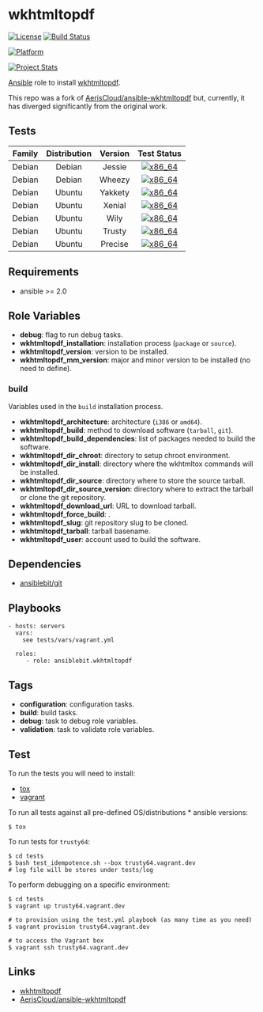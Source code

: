# wkhtmltopdf

[![License](https://img.shields.io/badge/license-New%20BSD-blue.svg?style=flat)](https://raw.githubusercontent.com/ansiblebit/wkhtmltopdf/master/LICENSE)
[![Build Status](https://travis-ci.org/ansiblebit/wkhtmltopdf.svg?branch=master)](https://travis-ci.org/ansiblebit/wkhtmltopdf)

[![Platform](http://img.shields.io/badge/platform-ubuntu-dd4814.svg?style=flat)](#)

[![Project Stats](https://www.openhub.net/p/ansiblebit-wkhtmltopdf/widgets/project_thin_badge.gif)](https://www.openhub.net/p/ansiblebit-wkhtmltopdf/)


[Ansible][ansible] role to install [wkhtmltopdf].

This repo was a fork of [AerisCloud/ansible-wkhtmltopdf] but,
currently,
it has diverged significantly from the original work.


## Tests

| Family | Distribution | Version | Test Status |
|:-:|:-:|:-:|:-:|
| Debian | Debian  | Jessie  | [![x86_64](http://img.shields.io/badge/x86_64-passed-006400.svg?style=flat)](#) |
| Debian | Debian  | Wheezy  | [![x86_64](http://img.shields.io/badge/x86_64-passed-006400.svg?style=flat)](#) |
| Debian | Ubuntu  | Yakkety | [![x86_64](http://img.shields.io/badge/x86_64-passed-006400.svg?style=flat)](#) |
| Debian | Ubuntu  | Xenial  | [![x86_64](http://img.shields.io/badge/x86_64-passed-006400.svg?style=flat)](#) |
| Debian | Ubuntu  | Wily    | [![x86_64](http://img.shields.io/badge/x86_64-passed-006400.svg?style=flat)](#) |
| Debian | Ubuntu  | Trusty  | [![x86_64](http://img.shields.io/badge/x86_64-passed-006400.svg?style=flat)](#) |
| Debian | Ubuntu  | Precise | [![x86_64](http://img.shields.io/badge/x86_64-passed-006400.svg?style=flat)](#) |


## Requirements

- ansible >= 2.0


## Role Variables

- **debug**: flag to run debug tasks.
- **wkhtmltopdf_installation**: installation process (`package` or `source`).
- **wkhtmltopdf_version**: version to be installed.
- **wkhtmltopdf_mm_version**: major and minor version to be installed (no need to define).


### build

Variables used in the `build` installation process.

- **wkhtmltopdf_architecture**: architecture (`i386` or `amd64`).
- **wkhtmltopdf_build**: method to download software (`tarball`, `git`).
- **wkhtmltopdf_build_dependencies**: list of packages needed to build the software.
- **wkhtmltopdf_dir_chroot**: directory to setup chroot environment.
- **wkhtmltopdf_dir_install**: directory where the wkhtmltox commands will be installed.
- **wkhtmltopdf_dir_source**: directory where to store the source tarball.
- **wkhtmltopdf_dir_source_version**: directory where to extract the tarball or clone the git repository.
- **wkhtmltopdf_download_url**: URL to download tarball.
- **wkhtmltopdf_force_build**: .
- **wkhtmltopdf_slug**: git repository slug to be cloned.
- **wkhtmltopdf_tarball**: tarball basename.
- **wkhtmltopdf_user**: account used to build the software.


## Dependencies

- [ansiblebit/git]


## Playbooks

    - hosts: servers
      vars:
        see tests/vars/vagrant.yml
    
      roles:
         - role: ansiblebit.wkhtmltopdf


## Tags

- **configuration**: configuration tasks.
- **build**: build tasks.
- **debug**: task to debug role variables.
- **validation**: task to validate role variables.


## Test

To run the tests you will need to install:

- [tox](https://tox.readthedocs.org/)
- [vagrant](https://www.vagrantup.com/)

To run all tests against all pre-defined OS/distributions * ansible versions:

```
$ tox
```

To run tests for `trusty64`:

```
$ cd tests
$ bash test_idempotence.sh --box trusty64.vagrant.dev
# log file will be stores under tests/log
```

To perform debugging on a specific environment:

```
$ cd tests
$ vagrant up trusty64.vagrant.dev

# to provision using the test.yml playbook (as many time as you need)
$ vagrant provision trusty64.vagrant.dev

# to access the Vagrant box
$ vagrant ssh trusty64.vagrant.dev
```


## Links

- [wkhtmltopdf]
- [AerisCloud/ansible-wkhtmltopdf]


[ansible]:  https://ansible.com/    "Ansible"
[ansiblebit/git]:  https://github.com/ansiblebit/git    "ansiblebit/git"
[AerisCloud/ansible-wkhtmltopdf]: https://AerisCloud/ansible-wkhtmltopdf "AerisCloud/ansible-wkhtmltopdf"
[wkhtmltopdf]: http://wkhtmltopdf.org/  "wkhtmltopdf"
